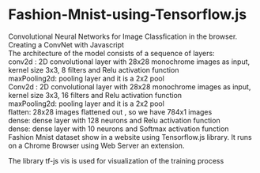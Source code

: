 # Fashion-Mnist-using-Tensorflow.js
Convolutional Neural Networks for Image Classfication in the browser.     
Creating a ConvNet with Javascript  
The architecture of the model consists of a sequence of layers:  
conv2d : 2D convolutional layer with 28x28 monochrome images as input, kernel size 3x3, 8 filters and Relu activation function  
maxPooling2d: pooling layer and it is a 2x2 pool  
Conv2d : 2D convolutional layer with 28x28 monochrome images as input, kernel size 3x3, 16 filters and Relu activation function  
maxPooling2d: pooling layer and it is a 2x2 pool  
flatten: 28x28 images flattened out , so we have 784x1 images  
dense: dense layer with 128 neurons and Relu activation function  
dense: dense layer with 10 neurons and Softmax activation function  
Fashion Mnist dataset show in a website using Tensorflow.js library. It runs on a Chrome Browser using Web Server an extension.   



The library tf-js vis is used for visualization of the training process  
